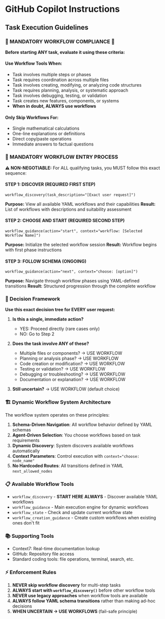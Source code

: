 # GitHub Copilot Instructions

## Task Execution Guidelines

### 🚨 MANDATORY WORKFLOW COMPLIANCE 🚨
**Before starting ANY task, evaluate it using these criteria:**

#### Use Workflow Tools When:
- Task involves multiple steps or phases
- Task requires coordination across multiple files
- Task involves creating, modifying, or analyzing code structures
- Task requires planning, analysis, or systematic approach
- Task involves debugging, testing, or validation
- Task creates new features, components, or systems
- **When in doubt, ALWAYS use workflows**

#### Only Skip Workflows For:
- Single mathematical calculations
- One-line explanations or definitions
- Direct copy/paste operations
- Immediate answers to factual questions

### 🔄 MANDATORY WORKFLOW ENTRY PROCESS
**⚠️ NON-NEGOTIABLE:** For ALL qualifying tasks, you MUST follow this exact sequence:

#### STEP 1: DISCOVER (REQUIRED FIRST STEP)
```
workflow_discovery(task_description="[Exact user request]")
```
**Purpose:** View all available YAML workflows and their capabilities
**Result:** List of workflows with descriptions and suitability assessment

#### STEP 2: CHOOSE AND START (REQUIRED SECOND STEP)
```
workflow_guidance(action="start", context="workflow: [Selected Workflow Name]")
```
**Purpose:** Initialize the selected workflow session
**Result:** Workflow begins with first phase instructions

#### STEP 3: FOLLOW SCHEMA (ONGOING)
```
workflow_guidance(action="next", context="choose: [option]")
```
**Purpose:** Navigate through workflow phases using YAML-defined transitions
**Result:** Structured progression through the complete workflow

### 🎯 Decision Framework
**Use this exact decision tree for EVERY user request:**

1. **Is this a single, immediate action?** 
   - YES: Proceed directly (rare cases only)
   - NO: Go to Step 2

2. **Does the task involve ANY of these?**
   - Multiple files or components? → USE WORKFLOW
   - Planning or analysis phase? → USE WORKFLOW  
   - Code creation or modification? → USE WORKFLOW
   - Testing or validation? → USE WORKFLOW
   - Debugging or troubleshooting? → USE WORKFLOW
   - Documentation or explanation? → USE WORKFLOW

3. **Still uncertain?** → USE WORKFLOW (default choice)

### 🏗️ Dynamic Workflow System Architecture
The workflow system operates on these principles:

1. **Schema-Driven Navigation**: All workflow behavior defined by YAML schemas
2. **Agent-Driven Selection**: You choose workflows based on task requirements  
3. **Dynamic Discovery**: System discovers available workflows automatically
4. **Context Parameters**: Control execution with `context="choose: node_name"`
5. **No Hardcoded Routes**: All transitions defined in YAML `next_allowed_nodes`

### 📋 Available Workflow Tools
- `workflow_discovery` - **START HERE ALWAYS** - Discover available YAML workflows
- `workflow_guidance` - Main execution engine for dynamic workflows
- `workflow_state` - Check and update current workflow state
- `workflow_creation_guidance` - Create custom workflows when existing ones don't fit

### 📚 Supporting Tools
- Context7: Real-time documentation lookup
- GitHub: Repository file access
- Standard coding tools: file operations, terminal, search, etc.

### ⚡ Enforcement Rules
1. **NEVER skip workflow discovery** for multi-step tasks
2. **ALWAYS start with `workflow_discovery()`** before other workflow tools
3. **NEVER use legacy approaches** when workflow tools are available
4. **ALWAYS follow YAML schema transitions** rather than making ad-hoc decisions
5. **WHEN UNCERTAIN → USE WORKFLOWS** (fail-safe principle)